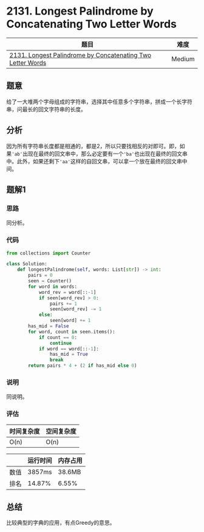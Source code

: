 # 2131. Longest Palindrome by Concatenating Two Letter Words

| 题目 | 难度 |
| ---- | ---- |
| [2131. Longest Palindrome by Concatenating Two Letter Words](https://leetcode.com/problems/longest-palindrome-by-concatenating-two-letter-words/) | Medium |

## 题意

给了一大堆两个字母组成的字符串，选择其中任意多个字符串，拼成一个长字符串，问最长的回文字符串的长度。

## 分析

因为所有字符串长度都是相通的，都是2，所以只要找相反的对即可。即，如果`'ab'`出现在最终的回文串中，那么必定要有一个`'ba'`也出现在最终的回文串中。此外，如果还剩下`'aa'`这样的自回文串，可以拿一个放在最终的回文串中间。

## 题解1

### 思路

同分析。

### 代码

```python
from collections import Counter

class Solution:
    def longestPalindrome(self, words: List[str]) -> int:
        pairs = 0
        seen = Counter()
        for word in words:
            word_rev = word[::-1]
            if seen[word_rev] > 0:
                pairs += 1
                seen[word_rev] -= 1
            else:
                seen[word] += 1
        has_mid = False
        for word, count in seen.items():
            if count == 0:
                continue
            if word == word[::-1]:
                has_mid = True
                break
        return pairs * 4 + (2 if has_mid else 0)
```

### 说明

同说明。

### 评估

| 时间复杂度 | 空间复杂度 |
| ---- | ---- |
| O(n) | O(n) |

| | 运行时间 | 内存占用 |
| ---- | ---- | ---- |
| 数值 | 3857ms | 38.6MB |
| 排名 | 14.87% | 6.55% |

## 总结

比较典型的字典的应用，有点Greedy的意思。
